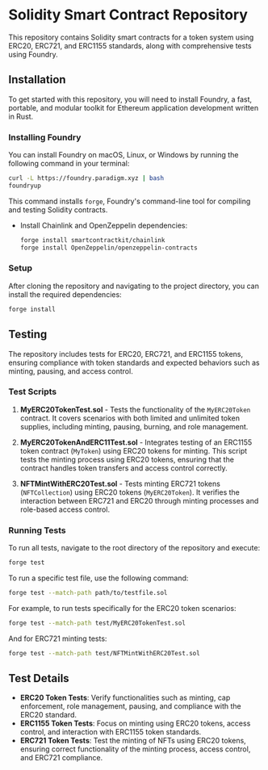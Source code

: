 
# Solidity Smart Contract Repository

This repository contains Solidity smart contracts for a token system using ERC20, ERC721, and ERC1155 standards, along with comprehensive tests using Foundry.

## Installation

To get started with this repository, you will need to install Foundry, a fast, portable, and modular toolkit for Ethereum application development written in Rust.

### Installing Foundry

You can install Foundry on macOS, Linux, or Windows by running the following command in your terminal:

```bash
curl -L https://foundry.paradigm.xyz | bash
foundryup
```

This command installs `forge`, Foundry's command-line tool for compiling and testing Solidity contracts.


- Install Chainlink and OpenZeppelin dependencies:
  ```sh
  forge install smartcontractkit/chainlink
  forge install OpenZeppelin/openzeppelin-contracts
  ```

### Setup

After cloning the repository and navigating to the project directory, you can install the required dependencies:

```sh
forge install
```

## Testing

The repository includes tests for ERC20, ERC721, and ERC1155 tokens, ensuring compliance with token standards and expected behaviors such as minting, pausing, and access control.

### Test Scripts

1. **MyERC20TokenTest.sol** - Tests the functionality of the `MyERC20Token` contract. It covers scenarios with both limited and unlimited token supplies, including minting, pausing, burning, and role management.

2. **MyERC20TokenAndERC11Test.sol** - Integrates testing of an ERC1155 token contract (`MyToken`) using ERC20 tokens for minting. This script tests the minting process using ERC20 tokens, ensuring that the contract handles token transfers and access control correctly.

3. **NFTMintWithERC20Test.sol** - Tests minting ERC721 tokens (`NFTCollection`) using ERC20 tokens (`MyERC20Token`). It verifies the interaction between ERC721 and ERC20 through minting processes and role-based access control.

### Running Tests

To run all tests, navigate to the root directory of the repository and execute:

```bash
forge test
```

To run a specific test file, use the following command:

```bash
forge test --match-path path/to/testfile.sol
```

For example, to run tests specifically for the ERC20 token scenarios:

```bash
forge test --match-path test/MyERC20TokenTest.sol
```

And for ERC721 minting tests:

```bash
forge test --match-path test/NFTMintWithERC20Test.sol
```

## Test Details

- **ERC20 Token Tests**: Verify functionalities such as minting, cap enforcement, role management, pausing, and compliance with the ERC20 standard.
- **ERC1155 Token Tests**: Focus on minting using ERC20 tokens, access control, and interaction with ERC1155 token standards.
- **ERC721 Token Tests**: Test the minting of NFTs using ERC20 tokens, ensuring correct functionality of the minting process, access control, and ERC721 compliance.

